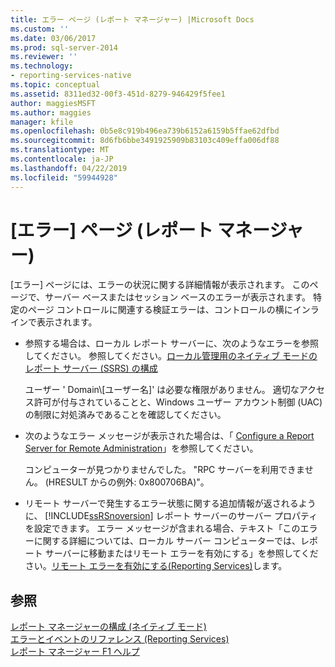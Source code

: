 ```yaml
---
title: エラー ページ (レポート マネージャー) |Microsoft Docs
ms.custom: ''
ms.date: 03/06/2017
ms.prod: sql-server-2014
ms.reviewer: ''
ms.technology:
- reporting-services-native
ms.topic: conceptual
ms.assetid: 8311ed32-00f3-451d-8279-946429f5fee1
author: maggiesMSFT
ms.author: maggies
manager: kfile
ms.openlocfilehash: 0b5e8c919b496ea739b6152a6159b5ffae62dfbd
ms.sourcegitcommit: 8d6fb6bbe3491925909b83103c409effa006df88
ms.translationtype: MT
ms.contentlocale: ja-JP
ms.lasthandoff: 04/22/2019
ms.locfileid: "59944928"
---
```

# <a name="error-page-report-manager"></a>[エラー] ページ (レポート マネージャー)
  [エラー] ページには、エラーの状況に関する詳細情報が表示されます。 このページで、サーバー ベースまたはセッション ベースのエラーが表示されます。 特定のページ コントロールに関連する検証エラーは、コントロールの横にインラインで表示されます。  
  
-   参照する場合は、ローカル レポート サーバーに、次のようなエラーを参照してください。 参照してください。[ローカル管理用のネイティブ モードのレポート サーバー (SSRS) の構成](report-server/configure-a-native-mode-report-server-for-local-administration-ssrs.md)  
  
     ユーザー ' Domain\\[ユーザー名]' は必要な権限がありません。 適切なアクセス許可が付与されていることと、Windows ユーザー アカウント制御 (UAC) の制限に対処済みであることを確認してください。  
  
-   次のようなエラー メッセージが表示された場合は、「 [Configure a Report Server for Remote Administration](report-server/configure-a-report-server-for-remote-administration.md)」を参照してください。  
  
     コンピューターが見つかりませんでした。 "RPC サーバーを利用できません。 (HRESULT からの例外: 0x800706BA)"。  
  
-   リモート サーバーで発生するエラー状態に関する追加情報が返されるように、 [!INCLUDE[ssRSnoversion](../includes/ssrsnoversion-md.md)] レポート サーバーのサーバー プロパティを設定できます。 エラー メッセージが含まれる場合、テキスト「このエラーに関する詳細については、ローカル サーバー コンピューターでは、レポート サーバーに移動またはリモート エラーを有効にする」を参照してください。[リモート エラーを有効にする&#40;Reporting Services&#41;](report-server/enable-remote-errors-reporting-services.md)します。  
  
## <a name="see-also"></a>参照  
 [レポート マネージャーの構成 &#40;ネイティブ モード&#41;](report-server/configure-web-portal.md)   
 [エラーとイベントのリファレンス (Reporting Services)](troubleshooting/errors-and-events-reference-reporting-services.md)   
 [レポート マネージャー F1 ヘルプ](../../2014/reporting-services/report-manager-f1-help.md)  
  
  
